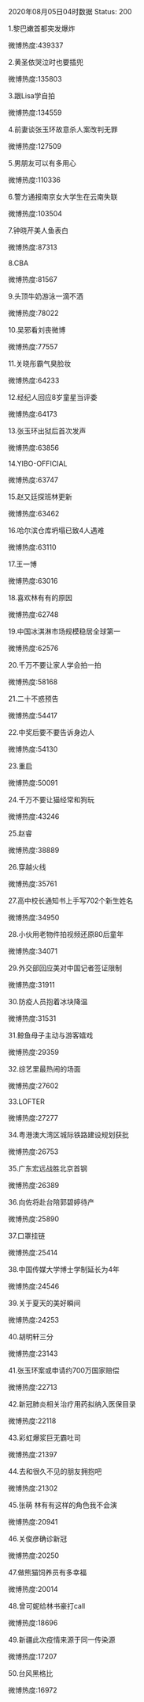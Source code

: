 2020年08月05日04时数据
Status: 200

1.黎巴嫩首都突发爆炸

微博热度:439337

2.黄圣依哭泣时也要插兜

微博热度:135803

3.跟Lisa学自拍

微博热度:134559

4.前妻谈张玉环故意杀人案改判无罪

微博热度:127509

5.男朋友可以有多用心

微博热度:110336

6.警方通报南京女大学生在云南失联

微博热度:103504

7.钟晓芹美人鱼表白

微博热度:87313

8.CBA

微博热度:81567

9.头顶牛奶游泳一滴不洒

微博热度:78022

10.吴邪看刘丧微博

微博热度:77557

11.关晓彤霸气臭脸妆

微博热度:64233

12.经纪人回应8岁童星当评委

微博热度:64173

13.张玉环出狱后首次发声

微博热度:63856

14.YIBO-OFFICIAL

微博热度:63747

15.赵又廷探班林更新

微博热度:63462

16.哈尔滨仓库坍塌已致4人遇难

微博热度:63110

17.王一博

微博热度:63016

18.喜欢林有有的原因

微博热度:62748

19.中国冰淇淋市场规模稳居全球第一

微博热度:62576

20.千万不要让家人学会拍一拍

微博热度:58168

21.二十不惑预告

微博热度:54417

22.中奖后要不要告诉身边人

微博热度:54130

23.重启

微博热度:50091

24.千万不要让猫经常和狗玩

微博热度:43246

25.赵睿

微博热度:38889

26.穿越火线

微博热度:35761

27.高中校长通知书上手写702个新生姓名

微博热度:34950

28.小伙用老物件拍视频还原80后童年

微博热度:34071

29.外交部回应美对中国记者签证限制

微博热度:31911

30.防疫人员抱着冰块降温

微博热度:31531

31.鲸鱼母子主动与游客嬉戏

微博热度:29359

32.综艺里最热闹的场面

微博热度:27602

33.LOFTER

微博热度:27277

34.粤港澳大湾区城际铁路建设规划获批

微博热度:26753

35.广东宏远战胜北京首钢

微博热度:26389

36.向佐将赴台陪郭碧婷待产

微博热度:25890

37.口罩挂链

微博热度:25414

38.中国传媒大学博士学制延长为4年

微博热度:24546

39.关于夏天的美好瞬间

微博热度:24253

40.胡明轩三分

微博热度:23143

41.张玉环案或申请约700万国家赔偿

微博热度:22713

42.新冠肺炎相关治疗用药拟纳入医保目录

微博热度:22118

43.彩虹爆浆巨无霸吐司

微博热度:21397

44.去和很久不见的朋友拥抱吧

微博热度:21302

45.张萌 林有有这样的角色我不会演

微博热度:20941

46.关俊彦确诊新冠

微博热度:20250

47.做熊猫饲养员有多幸福

微博热度:20014

48.曾可妮给林书豪打call

微博热度:18696

49.新疆此次疫情来源于同一传染源

微博热度:17207

50.台风黑格比

微博热度:16972

